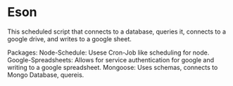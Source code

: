 # Eson

This scheduled script that connects to a database, queries it, connects to a google drive, and writes to a google sheet. 

Packages:
Node-Schedule: Usese Cron-Job like scheduling for node. 
Google-Spreadsheets: Allows for service authentication for google and writing to a google spreadsheet. 
Mongoose: Uses schemas, connects to Mongo Database, quereis. 
